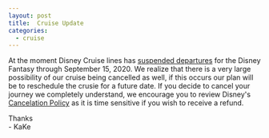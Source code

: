 ```yaml
---
layout: post
title:  Cruise Update
categories:
  - cruise
---
```


At the moment Disney Cruise lines has [suspended departures](https://disneycruise.disney.go.com/guest-services/advisory/) for the Disney Fantasy through September 15, 2020. We realize that there is a very large possibility of our cruise being cancelled as well, if this occurs our plan will be to reschedule the crusie for a future date. If you decide to cancel your journey we completely understand, we encourage you to review Disney's [Cancelation Policy](https://disneycruise.disney.go.com/contracts-terms-safety/terms-conditions/united-states/) as it is time sensitive if you wish to receive a refund.

Thanks<br/>
\- KaKe
